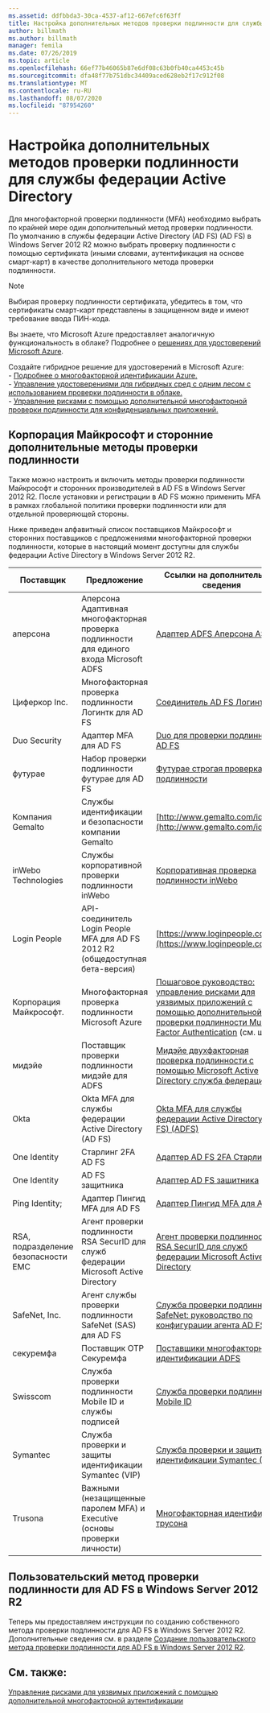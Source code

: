 ```yaml
---
ms.assetid: ddfbbda3-30ca-4537-af12-667efc6f63ff
title: Настройка дополнительных методов проверки подлинности для службы федерации Active Directory
author: billmath
ms.author: billmath
manager: femila
ms.date: 07/26/2019
ms.topic: article
ms.openlocfilehash: 66ef77b46065b87e6df08c63b0fb40ca4453c45b
ms.sourcegitcommit: dfa48f77b751dbc34409aced628eb2f17c912f08
ms.translationtype: MT
ms.contentlocale: ru-RU
ms.lasthandoff: 08/07/2020
ms.locfileid: "87954260"
---
```

# <a name="configure-additional-authentication-methods-for-ad-fs"></a>Настройка дополнительных методов проверки подлинности для службы федерации Active Directory

Для многофакторной проверки подлинности (MFA) необходимо выбрать по крайней мере один дополнительный метод проверки подлинности. По умолчанию в службы федерации Active Directory (AD FS) (AD FS) в Windows Server 2012 R2 можно выбрать проверку подлинности с помощью сертификата (иными словами, аутентификация на основе смарт-карт) в качестве дополнительного метода проверки подлинности.

> [!NOTE]
> Выбирая проверку подлинности сертификата, убедитесь в том, что сертификаты смарт-карт представлены в защищенном виде и имеют требование ввода ПИН-кода.

Вы знаете, что Microsoft Azure предоставляет аналогичную функциональность в облаке? Подробнее о [решениях для удостоверений Microsoft Azure](https://aka.ms/m2w274).<p>Создайте гибридное решение для удостоверений в Microsoft Azure:<br /> - [Подробнее о многофакторной идентификации Azure.](https://aka.ms/ey6o9r)<br /> - [Управление удостоверениями для гибридных сред с одним лесом с использованием проверки подлинности в облаке.](https://aka.ms/g1jat8)<br /> - [Управление рисками с помощью дополнительной многофакторной проверки подлинности для конфиденциальных приложений.](https://aka.ms/kt1bbm)

## <a name="microsoft-and-third-party-additional-authentication-methods"></a>Корпорация Майкрософт и сторонние дополнительные методы проверки подлинности
Также можно настроить и включить методы проверки подлинности Майкрософт и сторонних производителей в AD FS в Windows Server 2012 R2. После установки и регистрации в AD FS можно применить MFA в рамках глобальной политики проверки подлинности или для отдельной проверяющей стороны.

Ниже приведен алфавитный список поставщиков Майкрософт и сторонних поставщиков с предложениями многофакторной проверки подлинности, которые в настоящий момент доступны для службы федерации Active Directory в Windows Server 2012 R2.

|Поставщик|Предложение|Ссылки на дополнительные сведения|
|-|-|-|
|аперсона|Аперсона Адаптивная многофакторная проверка подлинности для единого входа Microsoft ADFS|[Адаптер ADFS Аперсона ASM](https://www.apersona.com/adfs)|
|Циферкор Inc.|Многофакторная проверка подлинности Логинтк для AD FS|[Соединитель AD FS Логинтк](https://www.logintc.com/docs/connectors/adfs.html)|
|Duo Security|Адаптер MFA для AD FS|[Duo для проверки подлинности AD FS](https://duo.com/docs/adfs)|
|футурае|Набор проверки подлинности футурае для AD FS|[Футурае строгая проверка подлинности](https://futurae.com)|
|Компания Gemalto|Службы идентификации и безопасности компании Gemalto|[http://www.gemalto.com/identity](http://www.gemalto.com/identity)|
|inWebo Technologies|Службы корпоративной проверки подлинности inWebo|[Корпоративная проверка подлинности inWebo](http://www.inwebo.com)|
|Login People|API-соединитель Login People MFA для AD FS 2012 R2 (общедоступная бета-версия)|[https://www.loginpeople.com](https://www.loginpeople.com)|
|Корпорация Майкрософт.|Многофакторная проверка подлинности Microsoft Azure|[Пошаговое руководство: управление рисками для уязвимых приложений с помощью дополнительной проверки подлинности Multi-Factor Authentication](/previous-versions/windows/it-pro/windows-server-2012-R2-and-2012/dn280946(v=ws.11)) (см. шаг 3)|
мидэйе | Поставщик проверки подлинности мидэйе для ADFS | [Мидэйе двухфакторная проверка подлинности с помощью Microsoft Active Directory служба федерации](https://www.mideye.com/support/administrators/documentation/integration/microsoft-adfs/)|
|Okta | Okta MFA для службы федерации Active Directory (AD FS) | [Okta MFA для службы федерации Active Directory (AD FS) (ADFS)](https://help.okta.com/en/prod/Content/Topics/integrations/adfs-okta-int.htm)|
|One Identity| Старлинг 2FA AD FS|[Адаптер AD FS 2FA Старлинг](https://www.oneidentity.com/products/starling-two-factor-authentication/)|
|One Identity| AD FS защитника|[Адаптер AD FS защитника](https://www.oneidentity.com/products/defender/)|
|Ping Identity;|Адаптер Пингид MFA для AD FS|[Адаптер Пингид MFA для AD FS](https://documentation.pingidentity.com/pingid/pingidAdminGuide/index.shtml#pid_c_PingIDforADFSSSO.html)|
|RSA, подразделение безопасности EMC|Агент проверки подлинности RSA SecurID для служб федерации Microsoft Active Directory|[Агент проверки подлинности RSA SecurID для служб федерации Microsoft Active Directory](http://www.emc.com/security/rsa-securid/rsa-authentication-agents/microsoft-ad-fs.htm)|
|SafeNet, Inc.|Агент службы проверки подлинности SafeNet (SAS) для AD FS|[Служба проверки подлинности SafeNet: руководство по конфигурации агента AD FS](http://www.safenet-inc.com/resources/integration-guide/data-protection/Safenet_Authentication_Service/SafeNet_Authentication_Service__AD_FS_Agent_Configuration_Guide/?langtype=1033)|
|секуремфа|Поставщик OTP Секуремфа| [Поставщики многофакторной идентификации ADFS](https://www.securemfa.com/)|
|Swisscom|Служба проверки подлинности Mobile ID и службы подписей|[Служба проверки подлинности Mobile ID](http://swisscom.ch/mid)|
|Symantec|Служба проверки и защиты идентификации Symantec (VIP)|[Служба проверки и защиты идентификации Symantec (VIP)](http://www.symantec.com/vip-authentication-service)|
|Trusona|Важными (незащищенные паролем MFA) и Executive (основы проверки личности)| [Многофакторная идентификация трусона](https://www.trusona.com/solution-overview/)|


## <a name="custom-authentication-method-for-ad-fs-in-windows-server-2012-r2"></a>Пользовательский метод проверки подлинности для AD FS в Windows Server 2012 R2
Теперь мы предоставляем инструкции по созданию собственного метода проверки подлинности для AD FS в Windows Server 2012 R2. Дополнительные сведения см. в разделе [Создание пользовательского метода проверки подлинности для AD FS в Windows Server 2012 R2](https://go.microsoft.com/fwlink/?LinkID=511980).

## <a name="see-also"></a>См. также:
[Управление рисками для уязвимых приложений с помощью дополнительной многофакторной аутентификации](Manage-Risk-with-Additional-Multi-Factor-Authentication-for-Sensitive-Applications.md)
